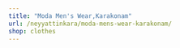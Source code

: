 ```yaml
---
title: "Moda Men's Wear,Karakonam"
url: /neyyattinkara/moda-mens-wear-karakonam/
shop: clothes
---
```

